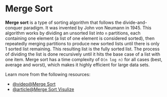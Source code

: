 # Merge Sort

__Merge sort__ is a type of sorting algorithm that follows the divide-and-conquer paradigm. It was invented by John von Neumann in 1945. This algorithm works by dividing an unsorted list into `n` partitions, each containing one element (a list of one element is considered sorted), then repeatedly merging partitions to produce new sorted lists until there is only 1 sorted list remaining. This resulting list is the fully sorted list. The process of dividing the list is done recursively until it hits the base case of a list with one item. Merge sort has a time complexity of `O(n log n)` for all cases (best, average and worst), which makes it highly efficient for large data sets.

Learn more from the following resources:

- [@video@Merge Sort](https://www.youtube.com/watch?v=4VqmGXwpLqc)
- [@article@Merge Sort Visulize](https://www.hackerearth.com/practice/algorithms/sorting/merge-sort/visualize/)
